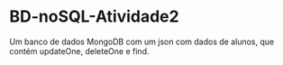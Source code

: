 # BD-noSQL-Atividade2
Um banco de dados MongoDB com um json com dados de alunos, que contém updateOne, deleteOne e find.
